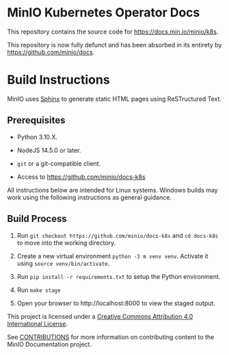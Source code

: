 # MinIO Kubernetes Operator Docs

This repository contains the source code for https://docs.min.io/minio/k8s. 

This repository is now fully defunct and has been absorbed in its entirety by https://github.com/minio/docs.

# Build Instructions

MinIO uses [Sphinx](https://www.sphinx-doc.org/en/master/index.html) to generate
static HTML pages using ReSTructured Text.

## Prerequisites

- Python 3.10.X. 

- NodeJS 14.5.0 or later.

- `git` or a git-compatible client.

- Access to https://github.com/minio/docs-k8s

All instructions below are intended for Linux systems. Windows builds may work
using the following instructions as general guidance.

## Build Process

1. Run `git checkout https://github.com/minio/docs-k8s` and `cd docs-k8s` to move into
   the working directory.

2. Create a new virtual environment `python -3 m venv venv`. Activate it using
   `source venv/bin/activate`.

3. Run `pip install -r requirements.txt` to setup the Python environment.

4. Run `make stage`

5. Open your browser to http://localhost:8000 to view the staged output.

This project is licensed under a [Creative Commons Attribution 4.0 International License](https://creativecommons.org/licenses/by/4.0/legalcode).

See [CONTRIBUTIONS](https://github.com/minio/docs/tree/master/CONTRIBUTIONS.md) for more information on contributing content to the MinIO Documentation project.
